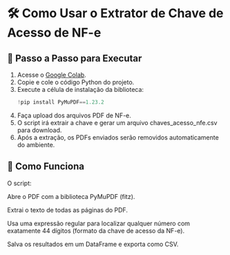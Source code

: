 # 🛠️ Como Usar o Extrator de Chave de Acesso de NF-e

## 🚀 Passo a Passo para Executar

1. Acesse o [Google Colab](https://colab.research.google.com/).
2. Copie e cole o código Python do projeto.
3. Execute a célula de instalação da biblioteca:
   ```python
   !pip install PyMuPDF==1.23.2
4. Faça upload dos arquivos PDF de NF-e.
5. O script irá extrair a chave e gerar um arquivo chaves_acesso_nfe.csv para download.
6. Após a extração, os PDFs enviados serão removidos automaticamente do ambiente.

## 🧠 Como Funciona

O script:

Abre o PDF com a biblioteca PyMuPDF (fitz).

Extrai o texto de todas as páginas do PDF.

Usa uma expressão regular para localizar qualquer número com exatamente 44 dígitos (formato da chave de acesso da NF-e).

Salva os resultados em um DataFrame e exporta como CSV.
